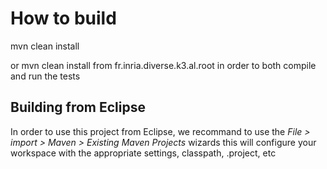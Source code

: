 # How to build

mvn clean install

or mvn clean install from fr.inria.diverse.k3.al.root in order to both compile and run the tests

## Building from Eclipse
In order to use this project from Eclipse, we recommand to use the _File > import > Maven > Existing Maven Projects_ wizards
this will configure your workspace with the appropriate settings, classpath, .project, etc 